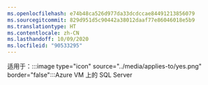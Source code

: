 ```yaml
---
ms.openlocfilehash: e74b48ca526d977da33dcdccae84491213856079
ms.sourcegitcommit: 829d951d5c90442a38012daaf77e86046018e5b9
ms.translationtype: HT
ms.contentlocale: zh-CN
ms.lasthandoff: 10/09/2020
ms.locfileid: "90533295"
---
```

<Token>适用于：:::image type="icon" source="../media/applies-to/yes.png" border="false":::Azure VM 上的 SQL Server</Token> 

